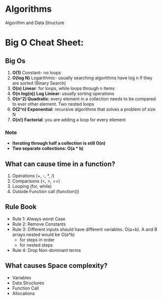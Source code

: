 # Algorithms

Algorithm and Data Structure

# Big O Cheat Sheet:

## Big Os

1. **O(1)** Constant- no loops
2. **O(log N)** Logarithmic- usually searching algorithms have log n if they are sorted (Binary Search)
3. **O(n) Linear**: for loops, while loops through n items
4. **O(n log(n)) Log Liniear**: usually sorting operations
5. **O(n^2) Quadratic**: every element in a collection needs to be compared to ever other element. Two nested loops
6. **O(2^n) Exponential**: recursive algorithms that solves a problem of size N
7. **O(n!) Factorial**: you are adding a loop for every element

### Note

* **Iterating through half a collection is still O(n)**
* **Two separate collections: O(a * b)**

## What can cause time in a function?

1. Operations (+, -, *, /)
2. Comparisons (<, >, ==)
3. Looping (for, while)
4. Outside Function call (function())

## Rule Book

* Rule 1: Always worst Case
* Rule 2: Remove Constants
* Rule 3: Different inputs should have different variables. O(a+b). A and B arrays nested would be O(a*b)
  * for steps in order
  * for nested steps
* Rule 4: Drop Non-dominant terms

## What causes Space complexity?
* Variables
* Data Structures
* Function Call
* Allocations
